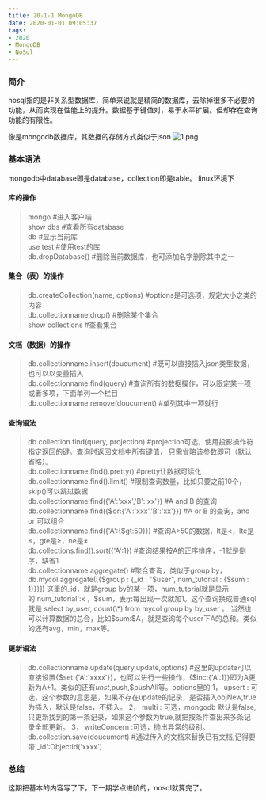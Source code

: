 ```yaml
---
title: 20-1-1 MongoDB
date: 2020-01-01 09:05:37
tags:
- 2020
- MongoDB
- NoSql
---
```

### 简介
nosql指的是非关系型数据库，简单来说就是精简的数据库，去除掉很多不必要的功能，从而实现在性能上的提升。数据基于键值对，易于水平扩展。但却存在查询功能的有限性。
<!-- more-->
像是mongodb数据库，其数据的存储方式类似于json
![1.png](https://i.loli.net/2019/12/31/7CvwaD4yXSGbLUV.png)

### 基本语法
mongodb中database即是database，collection即是table。
linux环境下

#### 库的操作
> mongo #进入客户端<br>
show dbs #查看所有database<br>
db #显示当前库<br>
use test #使用test的库<br>
db.dropDatabase() #删除当前数据库，也可添加名字删除其中之一

#### 集合（表）的操作
> db.createCollection(name, options) #options是可选项，规定大小之类的内容<br>
> db.collectionname.drop() #删除某个集合<br>
> show collections #查看集合

#### 文档（数据）的操作
> db.collectionname.insert(doucument) #既可以直接插入json类型数据，也可以以变量插入<br>
> db.collectionname.find(query) #查询所有的数据操作，可以限定某一项或者多项，下面单列一个栏目<br>
> db.collectionname.remove(doucument) #单列其中一项就行

#### 查询语法
> db.collection.find(query, projection) #projection可选，使用投影操作符指定返回的键。查询时返回文档中所有键值， 只需省略该参数即可（默认省略）。<br>
> db.collectionname.find().pretty() #pretty让数据可读化<br>
> db.collectionname.find().limit() #限制查询数量，比如只要之前10个，skip()可以跳过数据<br>
> db.collectionname.find({'A':'xxx','B':'xx'}) #A and B 的查询<br>
> db.collectionname.find({$or:{'A':'xxx','B':'xx'}}) #A or B 的查询，and or 可以组合<br>
> db.collectionname.find({'A':{$gt:50}}) #查询A>50的数据，lt是<，lte是≤，gte是≥，ne是≠<br>
> db.collections.find().sort({'A':1}) #查询结果按A的正序排序，-1就是倒序，缺省1<br>
> db.collectionname.aggregate() #聚合查询，类似于group by，db.mycol.aggregate([{$group : {_id : "$user", num_tutorial : {$sum : 1}}}])  这里的_id，就是group by的某一项，num_tutorial就是显示的'num_tutorial':x ，$sum，表示每出现一次就加1。这个查询换成普通sql就是
select by_user, count(\*) from mycol group by by_user 。
当然也可以计算数据的总合，比如$sum:$A，就是查询每个user下A的总和。类似的还有avg，min，max等。

#### 更新语法
> db.collectionname.update(query,update,options) #这里的update可以直接设置{$set:{'A':'xxxx'}}，也可以进行一些操作，{$inc:{'A':1}}即为A更新为A+1。类似的还有$unst,$push,$pushAll等。options里的 1， upsert : 可选，这个参数的意思是，如果不存在update的记录，是否插入objNew,true为插入，默认是false，不插入。
2， multi : 可选，mongodb 默认是false,只更新找到的第一条记录，如果这个参数为true,就把按条件查出来多条记录全部更新。
3， writeConcern :可选，抛出异常的级别。<br>
> db.collection.save(doucument) #通过传入的文档来替换已有文档,记得要带'\_id':ObjectId('xxxx')

### 总结
这期把基本的内容写了下，下一期学点进阶的，nosql就算完了。

